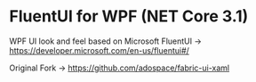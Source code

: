 # FluentUI for WPF (NET Core 3.1)
WPF UI look and feel based on Microsoft FluentUI -> https://developer.microsoft.com/en-us/fluentui#/

Original Fork -> https://github.com/adospace/fabric-ui-xaml

